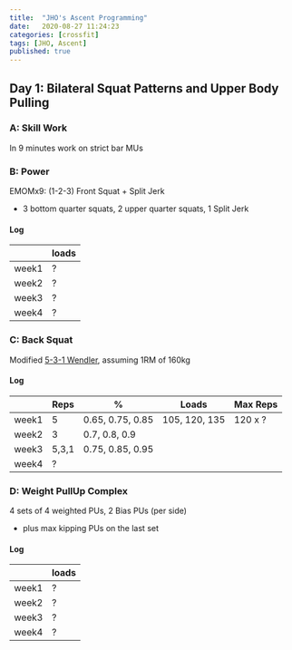 ```yaml
---
title:  "JHO's Ascent Programming"
date:   2020-08-27 11:24:23
categories: [crossfit]
tags: [JHO, Ascent]
published: true
---
```

## Day 1: Bilateral Squat Patterns and Upper Body Pulling

### A: Skill Work
In 9 minutes work on strict bar MUs

### B: Power
EMOMx9: (1-2-3) Front Squat + Split Jerk
* 3 bottom quarter squats, 2 upper quarter squats, 1 Split Jerk
#### Log

|       | loads |
| ----- | ----- |
| week1 | ?     |
| week2 | ?     |
| week3 | ?     |
| week4 | ?     |

### C: Back Squat
Modified [5-3-1 Wendler][link_wendler], assuming 1RM of 160kg
#### Log
|       | Reps  | %                | Loads         | Max Reps |
| ----- | ----- | ---------------- | ------------- | -------- |
| week1 | 5     | 0.65, 0.75, 0.85 | 105, 120, 135 | 120 x ?  |
| week2 | 3     | 0.7, 0.8, 0.9    |               |          |
| week3 | 5,3,1 | 0.75, 0.85, 0.95 |               |          |
| week4 | ?     |                  |               |          |

### D: Weight PullUp Complex
4 sets of 4 weighted PUs, 2 Bias PUs (per side)
* plus max kipping PUs on the last set
#### Log
|       | loads |
| ----- | ----- |
| week1 | ?     |
| week2 | ?     |
| week3 | ?     |
| week4 | ?     |




[link_wendler]: https://www.boxrox.com/5-strength-training-and-barbell-programs-to-get-seriously-strong-and-pack-on-muscle/2/
[link_jsupport]: http://www.catalystathletics.com/exercise/198/Jerk-Support/
[link_jrecovery]: http://www.catalystathletics.com/exercise/197/Jerk-Recovery/
[butterfly1]: https://youtu.be/6ji4A5WCuBo
[butterfly2]: https://youtu.be/0Olzg273TPE
